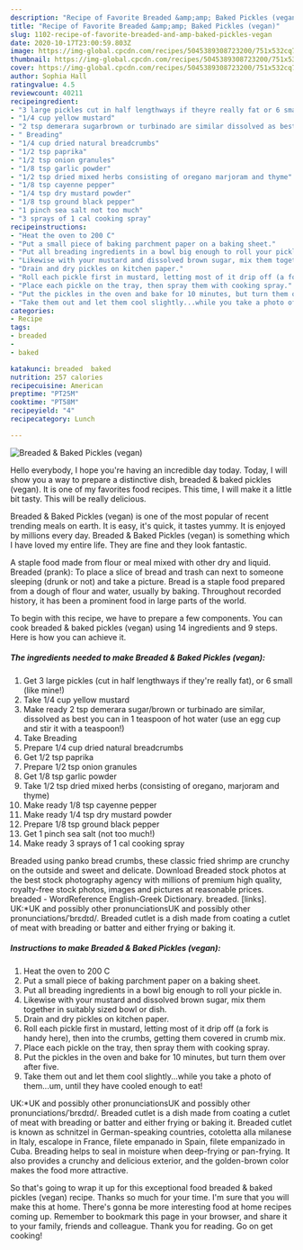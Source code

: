 ```yaml
---
description: "Recipe of Favorite Breaded &amp;amp; Baked Pickles (vegan)"
title: "Recipe of Favorite Breaded &amp;amp; Baked Pickles (vegan)"
slug: 1102-recipe-of-favorite-breaded-and-amp-baked-pickles-vegan
date: 2020-10-17T23:00:59.803Z
image: https://img-global.cpcdn.com/recipes/5045389308723200/751x532cq70/breaded-baked-pickles-vegan-recipe-main-photo.jpg
thumbnail: https://img-global.cpcdn.com/recipes/5045389308723200/751x532cq70/breaded-baked-pickles-vegan-recipe-main-photo.jpg
cover: https://img-global.cpcdn.com/recipes/5045389308723200/751x532cq70/breaded-baked-pickles-vegan-recipe-main-photo.jpg
author: Sophia Hall
ratingvalue: 4.5
reviewcount: 40211
recipeingredient:
- "3 large pickles cut in half lengthways if theyre really fat or 6 small like mine"
- "1/4 cup yellow mustard"
- "2 tsp demerara sugarbrown or turbinado are similar dissolved as best you can in 1 teaspoon of hot water use an egg cup and stir it with a teaspoon"
- " Breading"
- "1/4 cup dried natural breadcrumbs"
- "1/2 tsp paprika"
- "1/2 tsp onion granules"
- "1/8 tsp garlic powder"
- "1/2 tsp dried mixed herbs consisting of oregano marjoram and thyme"
- "1/8 tsp cayenne pepper"
- "1/4 tsp dry mustard powder"
- "1/8 tsp ground black pepper"
- "1 pinch sea salt not too much"
- "3 sprays of 1 cal cooking spray"
recipeinstructions:
- "Heat the oven to 200 C"
- "Put a small piece of baking parchment paper on a baking sheet."
- "Put all breading ingredients in a bowl big enough to roll your pickle in."
- "Likewise with your mustard and dissolved brown sugar, mix them together in suitably sized bowl or dish."
- "Drain and dry pickles on kitchen paper."
- "Roll each pickle first in mustard, letting most of it drip off (a fork is handy here), then into the crumbs, getting them covered in crumb mix."
- "Place each pickle on the tray, then spray them with cooking spray."
- "Put the pickles in the oven and bake for 10 minutes, but turn them over after five."
- "Take them out and let them cool slightly...while you take a photo of them...um, until they have cooled enough to eat!"
categories:
- Recipe
tags:
- breaded
- 
- baked

katakunci: breaded  baked 
nutrition: 257 calories
recipecuisine: American
preptime: "PT25M"
cooktime: "PT58M"
recipeyield: "4"
recipecategory: Lunch

---
```



![Breaded &amp; Baked Pickles (vegan)](https://img-global.cpcdn.com/recipes/5045389308723200/751x532cq70/breaded-baked-pickles-vegan-recipe-main-photo.jpg)

Hello everybody, I hope you're having an incredible day today. Today, I will show you a way to prepare a distinctive dish, breaded &amp; baked pickles (vegan). It is one of my favorites food recipes. This time, I will make it a little bit tasty. This will be really delicious.

Breaded &amp; Baked Pickles (vegan) is one of the most popular of recent trending meals on earth. It is easy, it's quick, it tastes yummy. It is enjoyed by millions every day. Breaded &amp; Baked Pickles (vegan) is something which I have loved my entire life. They are fine and they look fantastic.

A staple food made from flour or meal mixed with other dry and liquid. Breaded (prank): To place a slice of bread and trash can next to someone sleeping (drunk or not) and take a picture. Bread is a staple food prepared from a dough of flour and water, usually by baking. Throughout recorded history, it has been a prominent food in large parts of the world.


To begin with this recipe, we have to prepare a few components. You can cook breaded &amp; baked pickles (vegan) using 14 ingredients and 9 steps. Here is how you can achieve it.

<!--inarticleads1-->

##### The ingredients needed to make Breaded &amp; Baked Pickles (vegan):

1. Get 3 large pickles (cut in half lengthways if they&#39;re really fat), or 6 small (like mine!)
1. Take 1/4 cup yellow mustard
1. Make ready 2 tsp demerara sugar/brown or turbinado are similar, dissolved as best you can in 1 teaspoon of hot water (use an egg cup and stir it with a teaspoon!)
1. Take  Breading
1. Prepare 1/4 cup dried natural breadcrumbs
1. Get 1/2 tsp paprika
1. Prepare 1/2 tsp onion granules
1. Get 1/8 tsp garlic powder
1. Take 1/2 tsp dried mixed herbs (consisting of oregano, marjoram and thyme)
1. Make ready 1/8 tsp cayenne pepper
1. Make ready 1/4 tsp dry mustard powder
1. Prepare 1/8 tsp ground black pepper
1. Get 1 pinch sea salt (not too much!)
1. Make ready 3 sprays of 1 cal cooking spray


Breaded using panko bread crumbs, these classic fried shrimp are crunchy on the outside and sweet and delicate. Download Breaded stock photos at the best stock photography agency with millions of premium high quality, royalty-free stock photos, images and pictures at reasonable prices. breaded - WordReference English-Greek Dictionary. breaded. [links]. UK:*UK and possibly other pronunciationsUK and possibly other pronunciations/ˈbrɛdɪd/. Breaded cutlet is a dish made from coating a cutlet of meat with breading or batter and either frying or baking it. 

<!--inarticleads2-->

##### Instructions to make Breaded &amp; Baked Pickles (vegan):

1. Heat the oven to 200 C
1. Put a small piece of baking parchment paper on a baking sheet.
1. Put all breading ingredients in a bowl big enough to roll your pickle in.
1. Likewise with your mustard and dissolved brown sugar, mix them together in suitably sized bowl or dish.
1. Drain and dry pickles on kitchen paper.
1. Roll each pickle first in mustard, letting most of it drip off (a fork is handy here), then into the crumbs, getting them covered in crumb mix.
1. Place each pickle on the tray, then spray them with cooking spray.
1. Put the pickles in the oven and bake for 10 minutes, but turn them over after five.
1. Take them out and let them cool slightly...while you take a photo of them...um, until they have cooled enough to eat!


UK:*UK and possibly other pronunciationsUK and possibly other pronunciations/ˈbrɛdɪd/. Breaded cutlet is a dish made from coating a cutlet of meat with breading or batter and either frying or baking it. Breaded cutlet is known as schnitzel in German-speaking countries, cotoletta alla milanese in Italy, escalope in France, filete empanado in Spain, filete empanizado in Cuba. Breading helps to seal in moisture when deep-frying or pan-frying. It also provides a crunchy and delicious exterior, and the golden-brown color makes the food more attractive. 

So that's going to wrap it up for this exceptional food breaded &amp; baked pickles (vegan) recipe. Thanks so much for your time. I'm sure that you will make this at home. There's gonna be more interesting food at home recipes coming up. Remember to bookmark this page in your browser, and share it to your family, friends and colleague. Thank you for reading. Go on get cooking!
